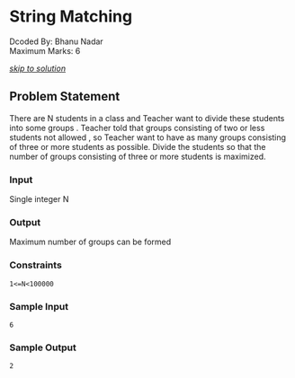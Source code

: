 # String Matching
Dcoded By: Bhanu Nadar \
Maximum Marks: 6

[*skip to solution*](https://github.com/onodnawij/Dcoder-Challenges-Write-Ups/blob/master/Easy/Prject%Teams/solution.md)

## Problem Statement
There are N students in a class and Teacher want to divide these students into some groups . Teacher told  that groups consisting of two or less students not allowed , so Teacher want to have as many groups consisting of three or more students as possible. Divide the students so that the number of groups consisting of three or more students is maximized.

### Input
Single integer N

### Output
Maximum number of groups can be formed

### Constraints
```
1<=N<100000
```

### Sample Input
```
6
```
### Sample Output
```
2
```